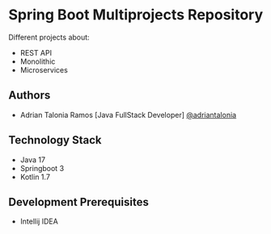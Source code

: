 
# Spring Boot Multiprojects Repository

Different projects about:
- REST API
- Monolithic
- Microservices


## Authors

- Adrian Talonia Ramos [Java FullStack Developer] [@adriantalonia](https://github.com/adriantalonia)


## Technology Stack
- Java 17
- Springboot 3
- Kotlin 1.7



## Development Prerequisites
- Intellij IDEA